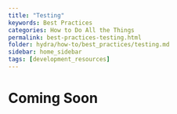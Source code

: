 ```yaml
---
title: "Testing"
keywords: Best Practices
categories: How to Do All the Things
permalink: best-practices-testing.html
folder: hydra/how-to/best_practices/testing.md
sidebar: home_sidebar
tags: [development_resources]
---
```


# Coming Soon
